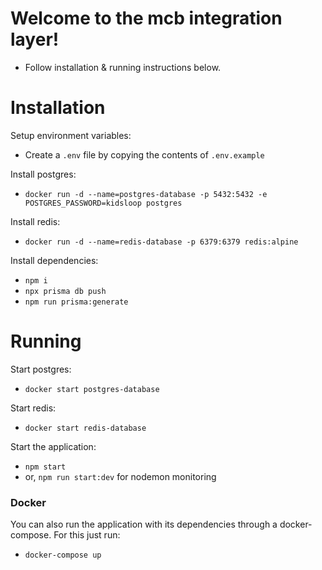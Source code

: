 # Welcome to the mcb integration layer!

- Follow installation & running instructions below. 

# Installation
Setup environment variables:

-   Create a `.env` file by copying the contents of `.env.example`

Install postgres:

-   `docker run -d --name=postgres-database -p 5432:5432 -e POSTGRES_PASSWORD=kidsloop postgres`

Install redis:

-   `docker run -d --name=redis-database -p 6379:6379 redis:alpine`

Install dependencies:

-   `npm i`
-   `npx prisma db push`
-   `npm run prisma:generate`

# Running

Start postgres:

-  `docker start postgres-database`

Start redis:

-  `docker start redis-database`

Start the application:

- `npm start`
- or, `npm run start:dev` for nodemon monitoring

### Docker

You can also run the application with its dependencies through a docker-compose. For this just run:
- `docker-compose up`
